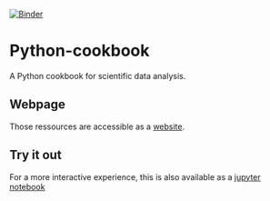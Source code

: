 [![Binder](https://mybinder.org/badge_logo.svg)](https://mybinder.org/v2/gh/gabylaunay/Python-cookbook/master?urlpath=lab/tree/src/notebooks/pydsa.ipynb)


# Python-cookbook
A Python cookbook for scientific data analysis.

## Webpage

Those ressources are accessible as a [website](https://gabylaunay.github.io/Python-cookbook).

## Try it out

For a more interactive experience, this is also available as a [jupyter notebook](https://mybinder.org/v2/gh/gabylaunay/Python-cookbook/master?urlpath=lab/tree/src/notebooks/pydsa.ipynb)

